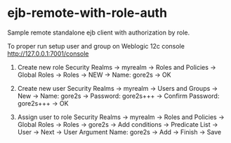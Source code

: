 # ejb-remote-with-role-auth
Sample remote standalone ejb client with authorization by role.

To proper run setup user and group on Weblogic 12c console http://127.0.0.1:7001/console

1) Create new role
   Security Realms -> myrealm -> Roles and Policies -> 
   Global Roles -> Roles -> NEW -> 
   Name: gore2s -> OK 

2) Create new user
   Security Realms -> myrealm -> Users and Groups ->
   New -> Name: gore2s -> Password: gore2s+++ -> Confirm Password: gore2s+++ -> OK

3)  Assign user to role
   Security Realms -> myrealm -> Roles and Policies -> 
   Global Roles -> Roles -> gore2s -> 
   Add conditions -> Predicate List -> User -> Next -> User Argument Name: gore2s -> Add -> Finish -> Save

